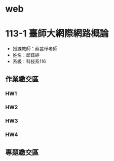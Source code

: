 # web

# 113-1 臺師大網際網路概論
 - 授課教師：蔡芸琤老師
 - 姓名：邱鈺婷
 - 系級：科技系116

## 作業繳交區
### HW1
### HW2
### HW3
### HW4

## 專題繳交區
